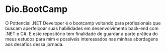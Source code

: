 # Dio.BootCamp
O Pottencial .NET Developer é o bootcamp voltando para profissionais que buscam aperfeiçoar suas habilidades em desenvolvimento back-end com .NET e C#. E este repositório tem finalidade de guardar a parte prática do meus estudos para mim e possíveis interessados nas minhas abordagens aos desafios dessa jornada.
